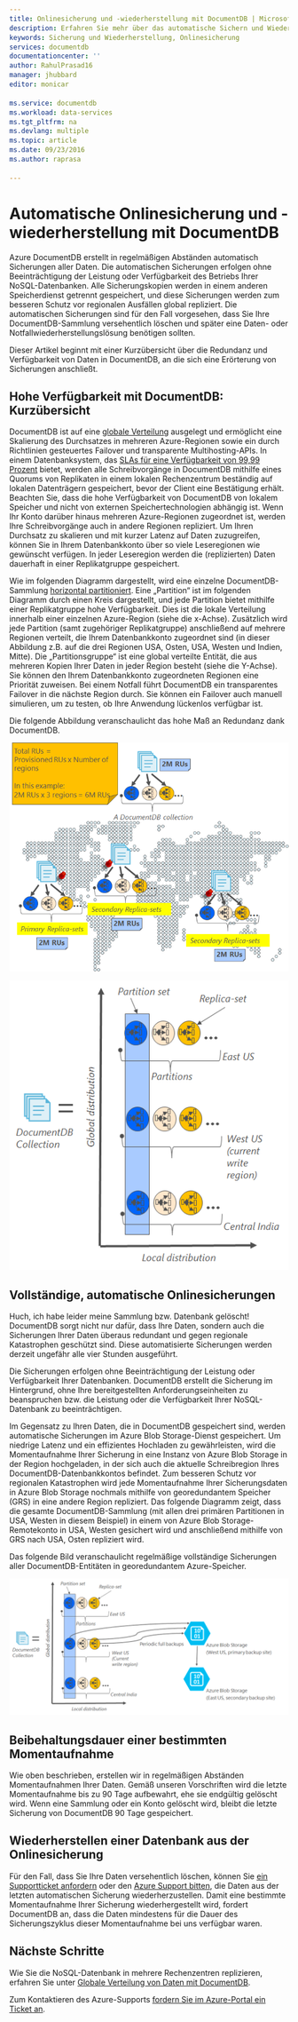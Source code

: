 ```yaml
---
title: Onlinesicherung und -wiederherstellung mit DocumentDB | Microsoft Docs
description: Erfahren Sie mehr über das automatische Sichern und Wiederherstellen von NoSQL-Datenbanken mit Azure DocumentDB.
keywords: Sicherung und Wiederherstellung, Onlinesicherung
services: documentdb
documentationcenter: ''
author: RahulPrasad16
manager: jhubbard
editor: monicar

ms.service: documentdb
ms.workload: data-services
ms.tgt_pltfrm: na
ms.devlang: multiple
ms.topic: article
ms.date: 09/23/2016
ms.author: raprasa

---
```

# <a name="automatic-online-backup-and-restore-with-documentdb"></a>Automatische Onlinesicherung und -wiederherstellung mit DocumentDB
Azure DocumentDB erstellt in regelmäßigen Abständen automatisch Sicherungen aller Daten. Die automatischen Sicherungen erfolgen ohne Beeinträchtigung der Leistung oder Verfügbarkeit des Betriebs Ihrer NoSQL-Datenbanken. Alle Sicherungskopien werden in einem anderen Speicherdienst getrennt gespeichert, und diese Sicherungen werden zum besseren Schutz vor regionalen Ausfällen global repliziert. Die automatischen Sicherungen sind für den Fall vorgesehen, dass Sie Ihre DocumentDB-Sammlung versehentlich löschen und später eine Daten- oder Notfallwiederherstellungslösung benötigen sollten.  

Dieser Artikel beginnt mit einer Kurzübersicht über die Redundanz und Verfügbarkeit von Daten in DocumentDB, an die sich eine Erörterung von Sicherungen anschließt. 

## <a name="high-availability-with-documentdb---a-recap"></a>Hohe Verfügbarkeit mit DocumentDB: Kurzübersicht
DocumentDB ist auf eine [globale Verteilung](documentdb-distribute-data-globally.md) ausgelegt und ermöglicht eine Skalierung des Durchsatzes in mehreren Azure-Regionen sowie ein durch Richtlinien gesteuertes Failover und transparente Multihosting-APIs. In einem Datenbanksystem, das [SLAs für eine Verfügbarkeit von 99,99 Prozent](https://azure.microsoft.com/support/legal/sla/documentdb/v1_0/) bietet, werden alle Schreibvorgänge in DocumentDB mithilfe eines Quorums von Replikaten in einem lokalen Rechenzentrum beständig auf lokalen Datenträgern gespeichert, bevor der Client eine Bestätigung erhält. Beachten Sie, dass die hohe Verfügbarkeit von DocumentDB von lokalem Speicher und nicht von externen Speichertechnologien abhängig ist. Wenn Ihr Konto darüber hinaus mehreren Azure-Regionen zugeordnet ist, werden Ihre Schreibvorgänge auch in andere Regionen repliziert. Um Ihren Durchsatz zu skalieren und mit kurzer Latenz auf Daten zuzugreifen, können Sie in Ihrem Datenbankkonto über so viele Leseregionen wie gewünscht verfügen. In jeder Leseregion werden die (replizierten) Daten dauerhaft in einer Replikatgruppe gespeichert.  

Wie im folgenden Diagramm dargestellt, wird eine einzelne DocumentDB-Sammlung [horizontal partitioniert](documentdb-partition-data.md). Eine „Partition“ ist im folgenden Diagramm durch einen Kreis dargestellt, und jede Partition bietet mithilfe einer Replikatgruppe hohe Verfügbarkeit. Dies ist die lokale Verteilung innerhalb einer einzelnen Azure-Region (siehe die x-Achse). Zusätzlich wird jede Partition (samt zugehöriger Replikatgruppe) anschließend auf mehrere Regionen verteilt, die Ihrem Datenbankkonto zugeordnet sind (in dieser Abbildung z.B. auf die drei Regionen USA, Osten, USA, Westen und Indien, Mitte). Die „Partitionsgruppe“ ist eine global verteilte Entität, die aus mehreren Kopien Ihrer Daten in jeder Region besteht (siehe die Y-Achse). Sie können den Ihrem Datenbankkonto zugeordneten Regionen eine Priorität zuweisen. Bei einem Notfall führt DocumentDB ein transparentes Failover in die nächste Region durch. Sie können ein Failover auch manuell simulieren, um zu testen, ob Ihre Anwendung lückenlos verfügbar ist.  

Die folgende Abbildung veranschaulicht das hohe Maß an Redundanz dank DocumentDB.

![Hohes Maß an Redundanz mit DocumentDB](./media/documentdb-online-backup-and-restore/azure-documentdb-nosql-database-redundancy.png)

![Hohes Maß an Redundanz mit DocumentDB](./media/documentdb-online-backup-and-restore/azure-documentdb-nosql-database-global-distribution.png)

## <a name="full,-automatic,-online-backups"></a>Vollständige, automatische Onlinesicherungen
Huch, ich habe leider meine Sammlung bzw. Datenbank gelöscht! DocumentDB sorgt nicht nur dafür, dass Ihre Daten, sondern auch die Sicherungen Ihrer Daten überaus redundant und gegen regionale Katastrophen geschützt sind. Diese automatisierte Sicherungen werden derzeit ungefähr alle vier Stunden ausgeführt. 

Die Sicherungen erfolgen ohne Beeinträchtigung der Leistung oder Verfügbarkeit Ihrer Datenbanken. DocumentDB erstellt die Sicherung im Hintergrund, ohne Ihre bereitgestellten Anforderungseinheiten zu beanspruchen bzw. die Leistung oder die Verfügbarkeit Ihrer NoSQL-Datenbank zu beeinträchtigen. 

Im Gegensatz zu Ihren Daten, die in DocumentDB gespeichert sind, werden automatische Sicherungen im Azure Blob Storage-Dienst gespeichert. Um niedrige Latenz und ein effizientes Hochladen zu gewährleisten, wird die Momentaufnahme Ihrer Sicherung in eine Instanz von Azure Blob Storage in der Region hochgeladen, in der sich auch die aktuelle Schreibregion Ihres DocumentDB-Datenbankkontos befindet. Zum besseren Schutz vor regionalen Katastrophen wird jede Momentaufnahme Ihrer Sicherungsdaten in Azure Blob Storage nochmals mithilfe von georedundantem Speicher (GRS) in eine andere Region repliziert. Das folgende Diagramm zeigt, dass die gesamte DocumentDB-Sammlung (mit allen drei primären Partitionen in USA, Westen in diesem Beispiel) in einem von Azure Blob Storage-Remotekonto in USA, Westen gesichert wird und anschließend mithilfe von GRS nach USA, Osten repliziert wird. 

Das folgende Bild veranschaulicht regelmäßige vollständige Sicherungen aller DocumentDB-Entitäten in georedundantem Azure-Speicher.

![Regelmäßige vollständige Sicherungen aller DocumentDB-Entitäten in georedundantem Azure-Speicher](./media/documentdb-online-backup-and-restore/azure-documentdb-nosql-database-automatic-backup.png)

## <a name="retention-period-for-a-given-snapshot"></a>Beibehaltungsdauer einer bestimmten Momentaufnahme
Wie oben beschrieben, erstellen wir in regelmäßigen Abständen Momentaufnahmen Ihrer Daten. Gemäß unseren Vorschriften wird die letzte Momentaufnahme bis zu 90 Tage aufbewahrt, ehe sie endgültig gelöscht wird. Wenn eine Sammlung oder ein Konto gelöscht wird, bleibt die letzte Sicherung von DocumentDB 90 Tage gespeichert.

## <a name="restore-database-from-the-online-backup"></a>Wiederherstellen einer Datenbank aus der Onlinesicherung
Für den Fall, dass Sie Ihre Daten versehentlich löschen, können Sie [ein Supportticket anfordern](https://portal.azure.com/?#blade/Microsoft_Azure_Support/HelpAndSupportBlade) oder den [Azure Support bitten](https://azure.microsoft.com/support/options/), die Daten aus der letzten automatischen Sicherung wiederherzustellen. Damit eine bestimmte Momentaufnahme Ihrer Sicherung wiederhergestellt wird, fordert DocumentDB an, dass die Daten mindestens für die Dauer des Sicherungszyklus dieser Momentaufnahme bei uns verfügbar waren.

## <a name="next-steps"></a>Nächste Schritte
Wie Sie die NoSQL-Datenbank in mehrere Rechenzentren replizieren, erfahren Sie unter [Globale Verteilung von Daten mit DocumentDB](documentdb-distribute-data-globally.md). 

Zum Kontaktieren des Azure-Supports [fordern Sie im Azure-Portal ein Ticket an](https://portal.azure.com/?#blade/Microsoft_Azure_Support/HelpAndSupportBlade).

<!--HONumber=Oct16_HO2-->



